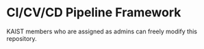 # CI/CV/CD Pipeline Framework

KAIST members who are assigned as admins can freely modify this repository.
